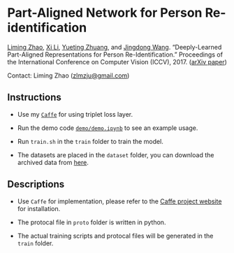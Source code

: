 # Part-Aligned Network for Person Re-identification

[Liming Zhao](http://www.zhaoliming.net), 
[Xi Li](http://mypage.zju.edu.cn/xilics), 
[Yueting Zhuang](http://mypage.zju.edu.cn/0089133),
and [Jingdong Wang](https://jingdongwang2017.github.io/). “Deeply-Learned Part-Aligned Representations for Person Re-Identification.” Proceedings of the International Conference on Computer Vision (ICCV), 2017.
([arXiv paper](https://arxiv.org/abs/1707.07256))

Contact: Liming Zhao (zlmzju@gmail.com)

## Instructions

- Use my [`Caffe`](https://github.com/zlmzju/caffe/tree/reid) for using triplet loss layer.

- Run the demo code [`demo/demo.ipynb`](demo/demo.ipynb) to see an example usage.

- Run `train.sh` in the `train` folder to train the model.

- The datasets are placed in the `dataset` folder, you can download the archived data from [here](https://drive.google.com/open?id=0By55MQnF3PHCdlVZV0lTWV9Oejg).

## Descriptions

- Use `Caffe` for implementation, please refer to the [Caffe project website](http://caffe.berkeleyvision.org/) for installation.

- The protocal file in `proto` folder is written in python.

- The actual training scripts and protocal files will be generated in the `train` folder.

